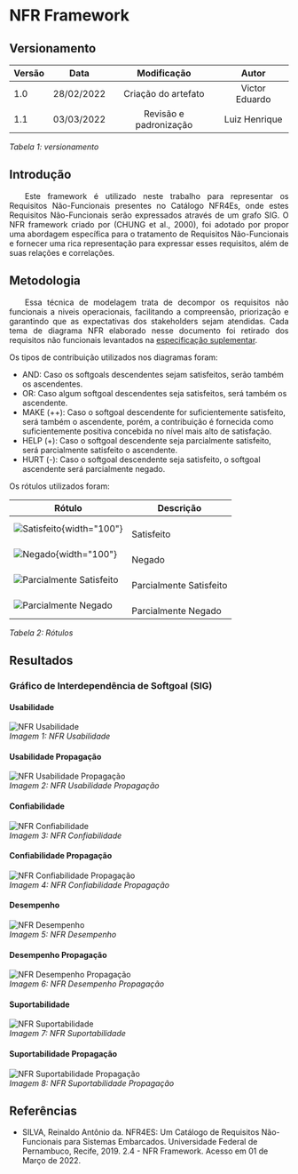 # NFR Framework 
## Versionamento

| Versão | Data | Modificação | Autor |
|-|-|:-:|:-:|
| 1.0 | 28/02/2022 | Criação do artefato | Victor Eduardo |
| 1.1 | 03/03/2022 | Revisão e padronização | Luiz Henrique |

*Tabela 1: versionamento*

## Introdução
<p align="justify">&emsp;&emsp;Este framework é utilizado neste trabalho para representar os Requisitos Não-Funcionais presentes no Catálogo NFR4Es, onde estes Requisitos Não-Funcionais serão expressados através de um grafo SIG. O NFR framework criado por (CHUNG et al., 2000), foi adotado por propor uma abordagem específica para o tratamento de Requisitos Não-Funcionais e fornecer uma rica representação para expressar esses requisitos, além de suas relações e correlações.</p>

## Metodologia
<p align="justify">&emsp;&emsp;Essa técnica de modelagem trata de decompor os requisitos não funcionais a niveis operacionais, facilitando a compreensão, priorização e garantindo que as expectativas dos stakeholders sejam atendidas. Cada tema de diagrama NFR elaborado nesse documento foi retirado dos requisitos não funcionais levantados na <a href="https://requisitos-de-software.github.io/2021.2-Tembici/modelagem/especificacao_suplementar/">especificação suplementar</a>.</p>
Os tipos de contribuição utilizados nos diagramas foram:

- AND: Caso os softgoals descendentes sejam satisfeitos, serão também os ascendentes.
- OR: Caso algum softgoal descendentes seja satisfeitos, será também os ascendente.
- MAKE (++): Caso o softgoal descendente for suficientemente satisfeito, será também o ascendente, porém, a contribuição é fornecida como suficientemente positiva concebida no nível mais alto de satisfação.
- HELP (+): Caso o softgoal descendente seja parcialmente satisfeito, será parcialmente satisfeito o ascendente.
- HURT (-): Caso o softgoal descendente seja satisfeito, o softgoal ascendente será parcialmente negado.

Os rótulos utilizados foram:

| Rótulo | Descrição |
|   -    |     -     |
| ![Satisfeito](../assets/modelagem/nfr-framework/rotulos/Untitled.png){width="100"} | <br>Satisfeito | {justify-self="center"}
| ![Negado](../assets/modelagem/nfr-framework/rotulos/Untitledn.png){width="100"} | <br>Negado |
| ![Parcialmente Satisfeito](../assets/modelagem/nfr-framework/rotulos/parcialmentesatisfeito.png) | <br>Parcialmente Satisfeito |
| ![Parcialmente Negado](../assets/modelagem/nfr-framework/rotulos/parcialmentenegado.png) | <br>Parcialmente Negado |

*Tabela 2: Rótulos*

## Resultados

### Gráfico de Interdependência de Softgoal (SIG)
#### Usabilidade 
![NFR Usabilidade](../assets/modelagem/nfr-framework/usabilidade/usabilidade.jpg)<br>
*Imagem 1: NFR Usabilidade*

#### Usabilidade Propagação
![NFR Usabilidade Propagação](../assets/modelagem/nfr-framework/usabilidade/usabilidadeprop.jpg)<br>
*Imagem 2: NFR Usabilidade Propagação*

#### Confiabilidade
![NFR Confiabilidade](../assets/modelagem/nfr-framework/confiabilidade/confiabilidade.jpg)<br>
*Imagem 3: NFR Confiabilidade*

#### Confiabilidade Propagação
![NFR Confiabilidade Propagação](../assets/modelagem/nfr-framework/confiabilidade/confiabilidadeprop.jpg)<br>
*Imagem 4: NFR Confiabilidade Propagação*

#### Desempenho
![NFR Desempenho](../assets/modelagem/nfr-framework/desempenho/desempenho.jpg)<br>
*Imagem 5: NFR Desempenho*

#### Desempenho Propagação
![NFR Desempenho Propagação](../assets/modelagem/nfr-framework/desempenho/desempenhoprop.jpg)<br>
*Imagem 6: NFR Desempenho Propagação*

#### Suportabilidade
![NFR Suportabilidade](../assets/modelagem/nfr-framework/suportabilidade/suportabilidade.jpg)<br>
*Imagem 7: NFR Suportabilidade*

#### Suportabilidade Propagação
![NFR Suportabilidade Propagação](../assets/modelagem/nfr-framework/suportabilidade/suportabilidadeprop.jpg)<br>
*Imagem 8: NFR Suportabilidade Propagação* 

## Referências 
- <p>SILVA, Reinaldo Antônio da. NFR4ES: Um Catálogo de Requisitos Não-Funcionais para Sistemas Embarcados. Universidade Federal de Pernambuco, Recife, 2019. 2.4 - NFR Framework. Acesso em 01 de Março de 2022.</p>